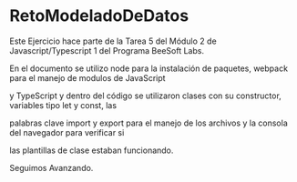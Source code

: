 # RetoModeladoDeDatos

Este Ejercicio hace parte de la Tarea 5 del Módulo 2 de Javascript/Typescript 1 del Programa BeeSoft Labs.

En el documento se utilizo node para la instalación de paquetes, webpack para el manejo de modulos de JavaScript

y TypeScript y dentro del código se utilizaron clases con su constructor, variables tipo let y const, las 

palabras clave import y export para el manejo de los archivos y la consola del navegador para verificar si 

las plantillas de clase estaban funcionando.

Seguimos Avanzando.
